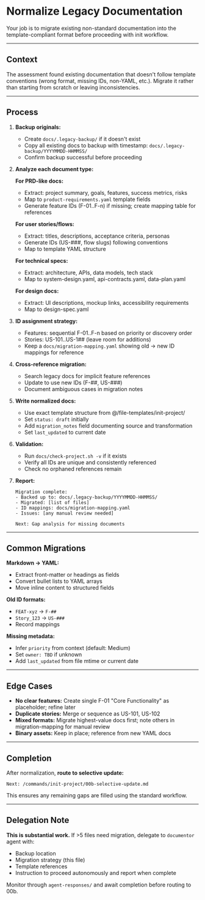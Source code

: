 # Normalize Legacy Documentation

Your job is to migrate existing non-standard documentation into the template-compliant format before proceeding with init workflow.

---

## Context

The assessment found existing documentation that doesn't follow template conventions (wrong format, missing IDs, non-YAML, etc.). Migrate it rather than starting from scratch or leaving inconsistencies.

---

## Process

1. **Backup originals:**
   - Create `docs/.legacy-backup/` if it doesn't exist
   - Copy all existing docs to backup with timestamp: `docs/.legacy-backup/YYYYMMDD-HHMMSS/`
   - Confirm backup successful before proceeding

2. **Analyze each document type:**

   **For PRD-like docs:**
   - Extract: project summary, goals, features, success metrics, risks
   - Map to `product-requirements.yaml` template fields
   - Generate feature IDs (F-01..F-n) if missing; create mapping table for references
   
   **For user stories/flows:**
   - Extract: titles, descriptions, acceptance criteria, personas
   - Generate IDs (US-###, flow slugs) following conventions
   - Map to template YAML structure
   
   **For technical specs:**
   - Extract: architecture, APIs, data models, tech stack
   - Map to system-design.yaml, api-contracts.yaml, data-plan.yaml
   
   **For design docs:**
   - Extract: UI descriptions, mockup links, accessibility requirements
   - Map to design-spec.yaml

3. **ID assignment strategy:**
   - Features: sequential F-01..F-n based on priority or discovery order
   - Stories: US-101..US-1## (leave room for additions)
   - Keep a `docs/migration-mapping.yaml` showing old → new ID mappings for reference

4. **Cross-reference migration:**
   - Search legacy docs for implicit feature references
   - Update to use new IDs (F-##, US-###)
   - Document ambiguous cases in migration notes

5. **Write normalized docs:**
   - Use exact template structure from @/file-templates/init-project/
   - Set `status: draft` initially
   - Add `migration_notes` field documenting source and transformation
   - Set `last_updated` to current date

6. **Validation:**
   - Run `docs/check-project.sh -v` if it exists
   - Verify all IDs are unique and consistently referenced
   - Check no orphaned references remain

7. **Report:**
   ```
   Migration complete:
   - Backed up to: docs/.legacy-backup/YYYYMMDD-HHMMSS/
   - Migrated: [list of files]
   - ID mappings: docs/migration-mapping.yaml
   - Issues: [any manual review needed]
   
   Next: Gap analysis for missing documents
   ```

---

## Common Migrations

**Markdown → YAML:**
- Extract front-matter or headings as fields
- Convert bullet lists to YAML arrays
- Move inline content to structured fields

**Old ID formats:**
- `FEAT-xyz` → `F-##`
- `Story_123` → `US-###`
- Record mappings

**Missing metadata:**
- Infer `priority` from context (default: Medium)
- Set `owner: TBD` if unknown
- Add `last_updated` from file mtime or current date

---

## Edge Cases

- **No clear features:** Create single F-01 "Core Functionality" as placeholder; refine later
- **Duplicate stories:** Merge or sequence as US-101, US-102
- **Mixed formats:** Migrate highest-value docs first; note others in migration-mapping for manual review
- **Binary assets:** Keep in place; reference from new YAML docs

---

## Completion

After normalization, **route to selective update:**
```
Next: /commands/init-project/00b-selective-update.md
```

This ensures any remaining gaps are filled using the standard workflow.

---

## Delegation Note

**This is substantial work.** If >5 files need migration, delegate to `documentor` agent with:
- Backup location
- Migration strategy (this file)
- Template references
- Instruction to proceed autonomously and report when complete

Monitor through `agent-responses/` and await completion before routing to 00b.

